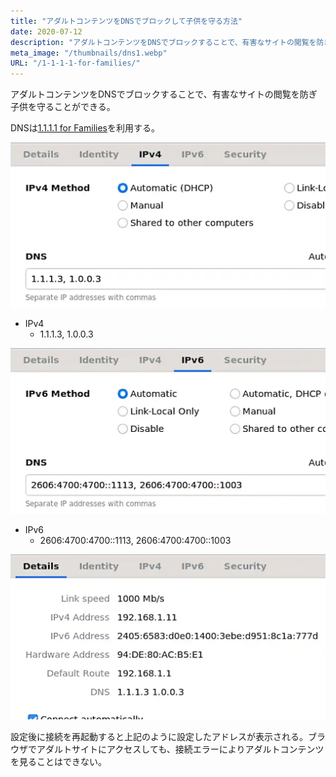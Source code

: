 ```yaml
---
title: "アダルトコンテンツをDNSでブロックして子供を守る方法"
date: 2020-07-12
description: "アダルトコンテンツをDNSでブロックすることで、有害なサイトの閲覧を防ぎ子供を守ることができる。"
meta_image: "/thumbnails/dns1.webp"
URL: "/1-1-1-1-for-families/"
---
```


アダルトコンテンツをDNSでブロックすることで、有害なサイトの閲覧を防ぎ子供を守ることができる。<!--more-->

DNSは[1.1.1.1 for Families](https://1.1.1.1/family/)を利用する。

![DNS](../1-1-1-1-for-families/dns1.webp)

- IPv4
  - 1.1.1.3, 1.0.0.3

![DNS](../1-1-1-1-for-families/dns2.webp)

- IPv6
    - 2606:4700:4700::1113, 2606:4700:4700::1003

![DNS](../1-1-1-1-for-families/dns3.webp)

設定後に接続を再起動すると上記のように設定したアドレスが表示される。ブラウザでアダルトサイトにアクセスしても、接続エラーによりアダルトコンテンツを見ることはできない。